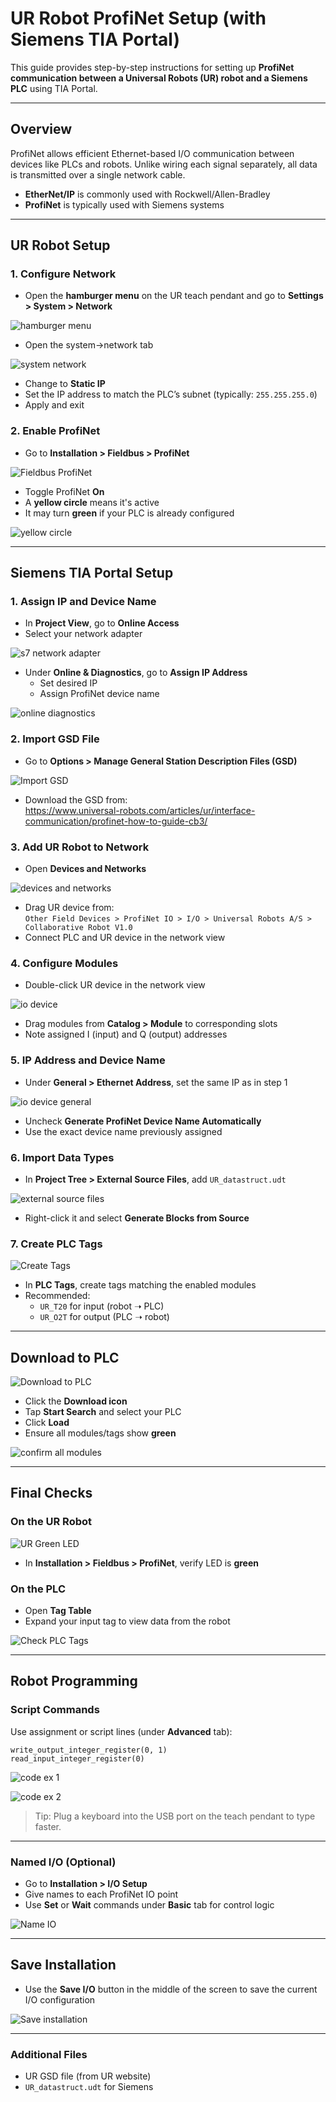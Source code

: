 # UR Robot ProfiNet Setup (with Siemens TIA Portal)

This guide provides step-by-step instructions for setting up **ProfiNet communication between a Universal Robots (UR) robot and a Siemens PLC** using TIA Portal.

---

## Overview

ProfiNet allows efficient Ethernet-based I/O communication between devices like PLCs and robots. Unlike wiring each signal separately, all data is transmitted over a single network cable.

- **EtherNet/IP** is commonly used with Rockwell/Allen-Bradley  
- **ProfiNet** is typically used with Siemens systems

---

## UR Robot Setup

### 1. Configure Network

- Open the **hamburger menu** on the UR teach pendant and go to **Settings > System > Network**

![hamburger menu](pics/ur_hamburger_menu.png)

- Open the system->network tab

![system network](pics/network_tab.png)

- Change to **Static IP**
- Set the IP address to match the PLC’s subnet (typically: `255.255.255.0`)
- Apply and exit

### 2. Enable ProfiNet

- Go to **Installation > Fieldbus > ProfiNet**

![Fieldbus ProfiNet](pics/fieldbus_profinet.png)
- Toggle ProfiNet **On**
- A **yellow circle** means it's active
- It may turn **green** if your PLC is already configured

![yellow circle](pics/profinet_yellow_circle.png)

---

## Siemens TIA Portal Setup

### 1. Assign IP and Device Name

- In **Project View**, go to **Online Access**
- Select your network adapter

![s7 network adapter](pics/s7_network_adapter.png)
- Under **Online & Diagnostics**, go to **Assign IP Address**
  - Set desired IP
  - Assign ProfiNet device name

![online diagnostics](pics/online_diagnostics.png)

### 2. Import GSD File

- Go to **Options > Manage General Station Description Files (GSD)**

![Import GSD](pics/gsd_file.png)
- Download the GSD from:  
  https://www.universal-robots.com/articles/ur/interface-communication/profinet-how-to-guide-cb3/

### 3. Add UR Robot to Network

- Open **Devices and Networks**

![devices and networks](pics/devices_and_networks.png)
- Drag UR device from:  
  `Other Field Devices > ProfiNet IO > I/O > Universal Robots A/S > Collaborative Robot V1.0`
- Connect PLC and UR device in the network view

### 4. Configure Modules

- Double-click UR device in the network view

![io device](pics/io_device.png)
- Drag modules from **Catalog > Module** to corresponding slots
- Note assigned I (input) and Q (output) addresses

### 5. IP Address and Device Name

- Under **General > Ethernet Address**, set the same IP as in step 1

![io device general](pics/iodevice_general.png)
- Uncheck **Generate ProfiNet Device Name Automatically**
- Use the exact device name previously assigned

### 6. Import Data Types

- In **Project Tree > External Source Files**, add `UR_datastruct.udt`

![external source files](pics/external_source_files.png)
- Right-click it and select **Generate Blocks from Source**

### 7. Create PLC Tags

![Create Tags](pics/plc_tags.png)

- In **PLC Tags**, create tags matching the enabled modules
- Recommended:
  - `UR_T20` for input (robot ➝ PLC)
  - `UR_O2T` for output (PLC ➝ robot)

---

## Download to PLC

![Download to PLC](pics/download_program.png)

- Click the **Download icon**
- Tap **Start Search** and select your PLC
- Click **Load**
- Ensure all modules/tags show **green**

![confirm all modules](pics/project_tree.png)

---

## Final Checks

### On the UR Robot

![UR Green LED](pics/green_circle.png)

- In **Installation > Fieldbus > ProfiNet**, verify LED is **green**

### On the PLC

- Open **Tag Table**
- Expand your input tag to view data from the robot

![Check PLC Tags](pics/tag_table.png)

---

## Robot Programming

### Script Commands

Use assignment or script lines (under **Advanced** tab):

```ur
write_output_integer_register(0, 1)
read_input_integer_register(0)
```


![code ex 1](pics/ur_code_1.png)

![code ex 2](pics/ur_code_2.png)

> Tip: Plug a keyboard into the USB port on the teach pendant to type faster.

---

### Named I/O (Optional)

- Go to **Installation > I/O Setup**
- Give names to each ProfiNet IO point
- Use **Set** or **Wait** commands under **Basic** tab for control logic

![Name IO](pics/naming_io_ur.png)

---

## Save Installation

- Use the **Save I/O** button in the middle of the screen to save the current I/O configuration

![Save installation](pics/save_the_installation.png)

---

### Additional Files

- UR GSD file (from UR website)
- `UR_datastruct.udt` for Siemens